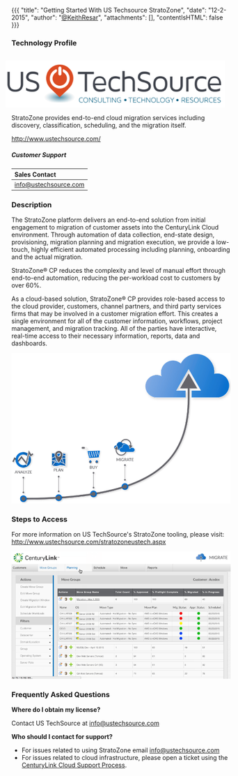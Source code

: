 {{{
  "title": "Getting Started With US Techsource StratoZone",
  "date": "12-2-2015",
  "author": "<a href='https://twitter.com/KeithResar'>@KeithResar</a>",
  "attachments": [],
  "contentIsHTML": false
}}}


### Technology Profile

<a href="http://www.ustechsource.com/"><img src="../../images/ustechsource/ustechsource-logo.png" style="border:0;float:right;margin:1em;"/></a>

StratoZone provides end-to-end cloud migration services including discovery, classification, scheduling, and the migration itself.

http://www.ustechsource.com/


##### Customer Support

| Sales Contact  |
|:- |
| info@ustechsource.com  |


### Description

The StratoZone platform delivers an end-to-end solution from initial engagement to migration of customer assets into the CenturyLink Cloud
environment. Through automation of data collection, end-state design, provisioning, migration planning and migration execution, we provide
a low-touch, highly efficient automated processing including planning, onboarding and the actual migration.

StratoZone® CP reduces the complexity and level of manual effort through end-to-end automation, reducing the per-workload cost to customers by over 60%.

As a cloud-based solution, StratoZone® CP provides role-based access to the cloud provider, customers, channel partners, and third party services firms that may be involved in a customer migration effort. This creates a single environment for all of the customer information, workflows, project management, and migration tracking. All of the parties have interactive, real-time access to their necessary information, reports, data and dashboards.

![onboarding process](../../images/ustechsource/stratozone_process.png)


### Steps to Access

For more information on US TechSource's StratoZone tooling, please visit: http://www.ustechsource.com/stratozoneustech.aspx

![onboarding process](../../images/ustechsource/stratozone_screenshot.png)


### Frequently Asked Questions

**Where do I obtain my license?**

Contact US TechSource at info@ustechsource.com

**Who should I contact for support?**

* For issues related to using StratoZone email info@ustechsource.com
* For issues related to cloud infrastructure, please open a ticket using the [CenturyLink Cloud Support Process](../../Support/how-do-i-report-a-support-issue.md).


